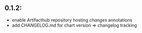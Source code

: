 0.1.2:
------
- enable Artifacthub repository hosting *changes* annotations
- add CHANGELOG.md for chart version => changelog tracking

